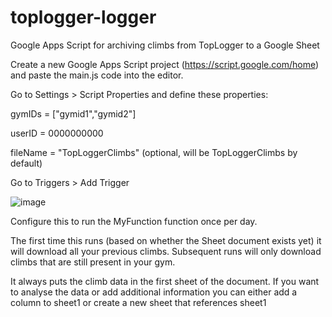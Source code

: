 # toplogger-logger
Google Apps Script for archiving climbs from TopLogger to a Google Sheet

Create a new Google Apps Script project (https://script.google.com/home) and paste the main.js code into the editor. 

Go to Settings > Script Properties and define these properties:

gymIDs = ["gymid1","gymid2"]

userID = 0000000000

fileName = "TopLoggerClimbs" (optional, will be TopLoggerClimbs by default)

Go to Triggers > Add Trigger

![image](https://github.com/hutchris/toplogger-logger/assets/10625129/2fd6a84c-2a53-4dbf-b02d-bd59c6997ce6)

Configure this to run the MyFunction function once per day.

The first time this runs (based on whether the Sheet document exists yet) it will download all your previous climbs. Subsequent runs will only download climbs that are still present in your gym.

It always puts the climb data in the first sheet of the document. If you want to analyse the data or add additional information you can either add a column to sheet1 or create a new sheet that references sheet1
